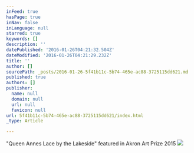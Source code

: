 ```yaml
---
inFeed: true
hasPage: true
inNav: false
inLanguage: null
starred: true
keywords: []
description: ''
datePublished: '2016-01-26T04:21:32.504Z'
dateModified: '2016-01-26T04:21:29.232Z'
title: ''
author: []
sourcePath: _posts/2016-01-26-5f41b11c-5b74-465e-ac88-3725115dd621.md
published: true
authors: []
publisher:
  name: null
  domain: null
  url: null
  favicon: null
url: 5f41b11c-5b74-465e-ac88-3725115dd621/index.html
_type: Article

---
```

"Queen Annes Lace by the Lakeside" featured in Akron Art Prize 2015
![](https://s3-us-west-2.amazonaws.com/the-grid-img/p/f7d589d95012148b012e141ed7ad01e2257b46b9.jpg)